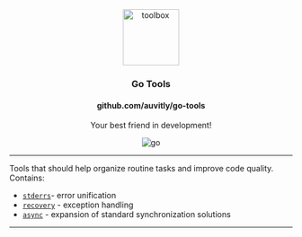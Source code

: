 <div align="center">
  <img width="100" height="100" src="https://img.icons8.com/clouds/100/toolbox.png" alt="toolbox"/>
  <h3 align="center">Go Tools</h3>
  <h4 align="center">github.com/auvitly/go-tools</h4>
  <p align="center">Your best friend in development!</p>
  <img src="https://img.shields.io/badge/go-%2300ADD8.svg?style=for-the-badge&logo=go&logoColor=white" alt="go">
</div>

---

Tools that should help organize routine tasks and improve code quality. Contains:
* [`stderrs`](stderrs/README.md)- error unification
* [`recovery`](recovery/README.md) - exception handling
* [`async`](async/README.md) - expansion of standard synchronization solutions

--- 

